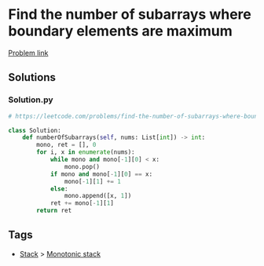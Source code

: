 # Find the number of subarrays where boundary elements are maximum

[Problem link](https://leetcode.com/problems/find-the-number-of-subarrays-where-boundary-elements-are-maximum/)

## Solutions


### Solution.py
```py
# https://leetcode.com/problems/find-the-number-of-subarrays-where-boundary-elements-are-maximum/

class Solution:
    def numberOfSubarrays(self, nums: List[int]) -> int:
        mono, ret = [], 0
        for i, x in enumerate(nums):
            while mono and mono[-1][0] < x:
                mono.pop()
            if mono and mono[-1][0] == x:
                mono[-1][1] += 1
            else:
                mono.append([x, 1])
            ret += mono[-1][1]
        return ret
```
## Tags

* [Stack](/Collections/stack.md#stack) > [Monotonic stack](/Collections/stack.md#monotonic-stack)
